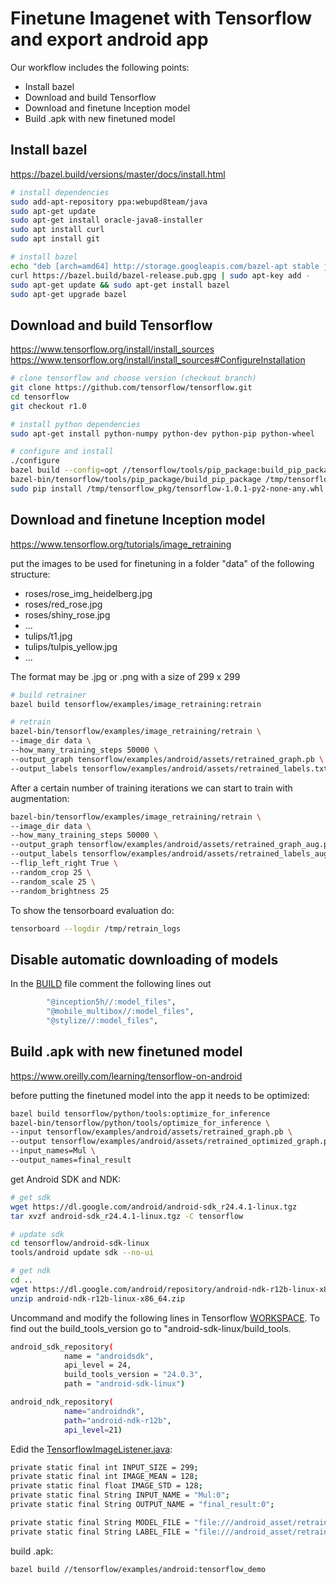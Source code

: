 # Finetune Imagenet with Tensorflow and export android app

Our workflow includes the following points:

 * Install bazel
 * Download and build Tensorflow
 * Download and finetune Inception model
 * Build .apk with new finetuned model

## Install bazel

https://bazel.build/versions/master/docs/install.html

```sh
# install dependencies
sudo add-apt-repository ppa:webupd8team/java
sudo apt-get update
sudo apt-get install oracle-java8-installer
sudo apt install curl
sudo apt install git

# install bazel
echo "deb [arch=amd64] http://storage.googleapis.com/bazel-apt stable jdk1.8" | sudo tee /etc/apt/sources.list.d/bazel.list
curl https://bazel.build/bazel-release.pub.gpg | sudo apt-key add -
sudo apt-get update && sudo apt-get install bazel
sudo apt-get upgrade bazel
```


## Download and build Tensorflow

https://www.tensorflow.org/install/install_sources
https://www.tensorflow.org/install/install_sources#ConfigureInstallation

```sh
# clone tensorflow and choose version (checkout branch)
git clone https://github.com/tensorflow/tensorflow.git
cd tensorflow
git checkout r1.0

# install python dependencies
sudo apt-get install python-numpy python-dev python-pip python-wheel

# configure and install
./configure
bazel build --config=opt //tensorflow/tools/pip_package:build_pip_package
bazel-bin/tensorflow/tools/pip_package/build_pip_package /tmp/tensorflow_pkg
sudo pip install /tmp/tensorflow_pkg/tensorflow-1.0.1-py2-none-any.whl  # the name of the *.whl file could differ
```


## Download and finetune Inception model

https://www.tensorflow.org/tutorials/image_retraining

put the images to be used for finetuning in a folder "data" of the following structure:

 * roses/rose_img_heidelberg.jpg
 * roses/red_rose.jpg
 * roses/shiny_rose.jpg
 * ...
 * tulips/t1.jpg
 * tulips/tulpis_yellow.jpg
 * ...

The format may be .jpg or .png with a size of 299 x 299

```sh
# build retrainer
bazel build tensorflow/examples/image_retraining:retrain

# retrain
bazel-bin/tensorflow/examples/image_retraining/retrain \
--image_dir data \
--how_many_training_steps 50000 \
--output_graph tensorflow/examples/android/assets/retrained_graph.pb \
--output_labels tensorflow/examples/android/assets/retrained_labels.txt
```
After a certain number of training iterations we can start to train with augmentation:

```sh
bazel-bin/tensorflow/examples/image_retraining/retrain \
--image_dir data \
--how_many_training_steps 50000 \
--output_graph tensorflow/examples/android/assets/retrained_graph_aug.pb \
--output_labels tensorflow/examples/android/assets/retrained_labels_aug.txt \
--flip_left_right True \
--random_crop 25 \
--random_scale 25 \
--random_brightness 25
```

To show the tensorboard evaluation do:

```sh
tensorboard --logdir /tmp/retrain_logs
```

## Disable automatic downloading of models

In the [BUILD](https://github.com/tensorflow/tensorflow/blob/master/tensorflow/examples/android/BUILD) file comment the following lines out

```sh
        "@inception5h//:model_files",
        "@mobile_multibox//:model_files",
        "@stylize//:model_files",
```


## Build .apk with new finetuned model

https://www.oreilly.com/learning/tensorflow-on-android

before putting the finetuned model into the app it needs to be optimized:

```sh
bazel build tensorflow/python/tools:optimize_for_inference
bazel-bin/tensorflow/python/tools/optimize_for_inference \
--input tensorflow/examples/android/assets/retrained_graph.pb \
--output tensorflow/examples/android/assets/retrained_optimized_graph.pb \
--input_names=Mul \
--output_names=final_result
```

get Android SDK and NDK:

```sh
# get sdk
wget https://dl.google.com/android/android-sdk_r24.4.1-linux.tgz
tar xvzf android-sdk_r24.4.1-linux.tgz -C tensorflow

# update sdk
cd tensorflow/android-sdk-linux
tools/android update sdk --no-ui

# get ndk
cd ..
wget https://dl.google.com/android/repository/android-ndk-r12b-linux-x86_64.zip
unzip android-ndk-r12b-linux-x86_64.zip
```
Uncommand and modify the following lines in Tensorflow [WORKSPACE](https://github.com/tensorflow/tensorflow/blob/master/WORKSPACE). To find out the build_tools_version go to "android-sdk-linux/build_tools.

```sh
android_sdk_repository(
            name = "androidsdk",
            api_level = 24,
            build_tools_version = "24.0.3",
            path = "android-sdk-linux")

android_ndk_repository(
            name="androidndk",
            path="android-ndk-r12b",
            api_level=21)
```

Edid the [TensorflowImageListener.java](https://github.com/petewarden/tensorflow_makefile/blob/master/tensorflow/examples/android/src/org/tensorflow/demo/TensorflowImageListener.java):

```sh
private static final int INPUT_SIZE = 299;
private static final int IMAGE_MEAN = 128;
private static final float IMAGE_STD = 128;
private static final String INPUT_NAME = "Mul:0";
private static final String OUTPUT_NAME = "final_result:0";

private static final String MODEL_FILE = "file:///android_asset/retrained_graph.pb";
private static final String LABEL_FILE = "file:///android_asset/retrained_labels.txt";
```

build .apk:

```sh
bazel build //tensorflow/examples/android:tensorflow_demo
```
